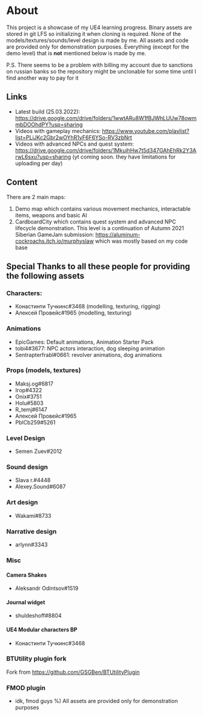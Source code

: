 # About
This project is a showcase of my UE4 learning progress.
Binary assets are stored in git LFS so initializing it when cloning is required.
None of the models/textures/sounds/level design is made by me. All assets and code are provided only for demonstration purposes. Everything (except for the demo level) that is **not** mentioned below is made by me.

P.S. There seems to be a problem with billing my account due to sanctions on russian banks so the repository might be unclonable for some time until I find another way to pay for it 

## Links
- Latest build (25.03.2022): https://drive.google.com/drive/folders/1wwtARu8W1fBJWhLUUw78owmmbDOOhdPY?usp=sharing
- Videos with gameplay mechanics: https://www.youtube.com/playlist?list=PLiJKc2Gbr2wOYhR1yF6F6YSo-RV3zbNrt
- Videos with advanced NPCs and quest system: https://drive.google.com/drive/folders/1MkuihHw7t5d347GAhEhRk2Y3ArwL6sxu?usp=sharing (yt coming soon. they have limitations for uploading per day)

## Content
There are 2 main maps: 
1. Demo map which contains various movement mechanics, interactable items, weapons and basic AI
2. CardboardCity which contains quest system and advanced NPC lifecycle demonstration. This level is a continuation of Autumn 2021 Siberian GameJam submission: https://aluminum-cockroachs.itch.io/murphyslaw which was mostly based on my code base


## Special Thanks to all these people for providing the following assets ##
### Characters:
- Конастинти Тучкинс#3468 (modelling, texturing, rigging)
- Алексей Провейс#1965 (modelling, texturing)

### Animations
- EpicGames: Default animations, Animation Starter Pack
- tobi4#3677: NPC actors interaction, dog sleeping animation
- Sentrapterfrabl#0661: revolver animations, dog animations
### Props (models, textures) 
- Maksj.og#6817
- Ігор#4322
- Onix#3751
- Holu#5803
- R_temj#6147
- Алексей Провейс#1965
- PbICb259#5261
### Level Design
- Semen Zuev#2012
### Sound design
- Slava r.#4448
- Alexey.Sound#6087
### Art design
- Wakami#8733
### Narrative design
- arlynn#3343

### Misc
#### Camera Shakes
- Aleksandr Odintsov#1519
#### Journal widget
- shuldeshoff#8804
#### UE4 Modular characters BP
- Конастинти Тучкинс#3468

### BTUtility plugin fork
 Fork from https://github.com/GSGBen/BTUtilityPlugin
### FMOD plugin
- idk, fmod guys %)
All assets are provided only for demonstration purposes
